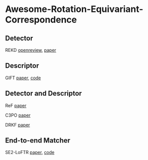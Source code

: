 # Awesome-Rotation-Equivariant-Correspondence



## Detector
REKD [openreview](https://openreview.net/forum?id=sJJXksSg7yi), 
 [paper](https://openaccess.thecvf.com/content/CVPR2022/html/Lee_Self-Supervised_Equivariant_Learning_for_Oriented_Keypoint_Detection_CVPR_2022_paper.html)

## Descriptor
GIFT [paper](https://proceedings.neurips.cc/paper/2019/hash/34306d99c63613fad5b2a140398c0420-Abstract.html), [code](https://github.com/zju3dv/GIFT)

## Detector and Descriptor
ReF [paper](https://arxiv.org/abs/2203.05206)

C3PO [paper](https://openreview.net/forum?id=dXouQ9ubkPJ)

DRKF [paper](https://arxiv.org/pdf/2209.10907.pdf)

## End-to-end Matcher
SE2-LoFTR [paper](https://openaccess.thecvf.com/content/CVPR2022W/IMW/html/Bokman_A_Case_for_Using_Rotation_Invariant_Features_in_State_of_CVPRW_2022_paper.html), [code](https://github.com/inkyusa/se2-loftr)



